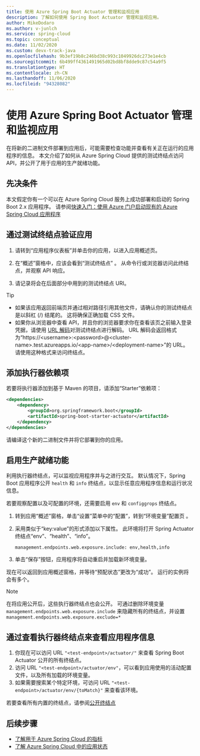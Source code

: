 ```yaml
---
title: 使用 Azure Spring Boot Actuator 管理和监视应用
description: 了解如何使用 Spring Boot Actuator 管理和监视应用。
author: MikeDodaro
ms.author: v-junlch
ms.service: spring-cloud
ms.topic: conceptual
ms.date: 11/02/2020
ms.custom: devx-track-java
ms.openlocfilehash: 9b3ef19b8c246bd38c993c1049926dc273e1e4cb
ms.sourcegitcommit: 6b499ff4361491965d02bd8bf8dde9c87c54a9f5
ms.translationtype: HT
ms.contentlocale: zh-CN
ms.lasthandoff: 11/06/2020
ms.locfileid: "94328082"
---
```

# <a name="manage-and-monitor-app-with-azure-spring-boot-actuator"></a>使用 Azure Spring Boot Actuator 管理和监视应用

在将新的二进制文件部署到应用后，可能需要检查功能并查看有关正在运行的应用程序的信息。 本文介绍了如何从 Azure Spring Cloud 提供的测试终结点访问 API，并公开了用于应用的生产就绪功能。

## <a name="prerequisites"></a>先决条件
本文假定你有一个可以在 Azure Spring Cloud 服务上成功部署和启动的 Spring Boot 2.x 应用程序。  请参阅[快速入门：使用 Azure 门户启动现有的 Azure Spring Cloud 应用程序](spring-cloud-quickstart.md)

## <a name="verify-app-through-test-endpoint"></a>通过测试终结点验证应用
1. 请转到“应用程序仪表板”并单击你的应用，以进入应用概述页。

1. 在“概述”窗格中，应该会看到“测试终结点” 。  从命令行或浏览器访问此终结点，并观察 API 响应。

1. 请记录将会在后面部分中用到的测试终结点 URI。

>[!TIP]
> * 如果该应用返回前端页并通过相对路径引用其他文件，请确认你的测试终结点是以斜杠 (/) 结尾的。 这将确保正确加载 CSS 文件。
> * 如果你从浏览器中查看 API，并且你的浏览器要求你在查看该页之前输入登录凭据，请使用 [URL 解码](https://www.urldecoder.org/)对测试终结点进行解码。 URL 解码会返回格式为“https://\<username>:\<password>@\<cluster-name>.test.azureapps.io/\<app-name>/\<deployment-name>”的 URL。  请使用这种格式来访问终结点。

## <a name="add-actuator-dependency"></a>添加执行器依赖项

若要将执行器添加到基于 Maven 的项目，请添加“Starter”依赖项：

```xml
<dependencies>
    <dependency>
        <groupId>org.springframework.boot</groupId>
        <artifactId>spring-boot-starter-actuator</artifactId>
    </dependency>
</dependencies>
```

请编译这个新的二进制文件并将它部署到你的应用。

## <a name="enable-production-ready-features"></a>启用生产就绪功能
利用执行器终结点，可以监视应用程序并与之进行交互。 默认情况下，Spring Boot 应用程序公开 `health` 和 `info` 终结点，以显示任意应用程序信息和运行状况信息。

若要观察配置以及可配置的环境，还需要启用 `env` 和 `configgrops` 终结点。

1. 转到应用“概述”窗格，单击“设置”菜单中的“配置”，转到“环境变量”配置页  。
1. 采用类似于“key:value”的形式添加以下属性。 此环境将打开 Spring Actuator 终结点“env”、“health”、“info”。

   ```
   management.endpoints.web.exposure.include: env,health,info
   ```
1. 单击“保存”按钮，应用程序将自动重启并加载新环境变量。

现在可以返回到应用概述窗格，并等待“预配状态”更改为“成功”。  运行的实例将会有多个。

> [!Note] 
> 在将应用公开后，这些执行器终结点也会公开。 可通过删除环境变量 `management.endpoints.web.exposure.include` 来隐藏所有的终结点，并设置 `management.endpoints.web.exposure.exclude=*`

## <a name="view-the-actuator-endpoint-to-view-application-information"></a>通过查看执行器终结点来查看应用程序信息
1. 你现在可以访问 URL `"<test-endpoint>/actuator/"` 来查看 Spring Boot Actuator 公开的所有终结点。
1. 访问 URL `"<test-endpoint>/actuator/env"`，可以看到应用使用的活动配置文件，以及所有加载的环境变量。
1. 如果需要搜索某个特定环境，可访问 URL `"<test-endpoint>/actuator/env/{toMatch}"` 来查看该环境。

若要查看所有内置的终结点，请参阅[公开终结点](https://docs.spring.io/spring-boot/docs/current/reference/html/production-ready-features.html#production-ready-endpoints-exposing-endpoints)

## <a name="next-steps"></a>后续步骤

* [了解用于 Azure Spring Cloud 的指标](spring-cloud-concept-metrics.md)
* [了解 Azure Spring Cloud 中的应用状态](spring-cloud-concept-app-status.md)


